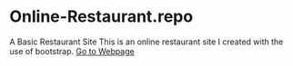 # Online-Restaurant.repo
A Basic Restaurant Site
This is an online restaurant site I created with the use of bootstrap.
<a href='https://maywedadev.github.io/Online-Restaurant.repo/index.html'>Go to Webpage</a>
